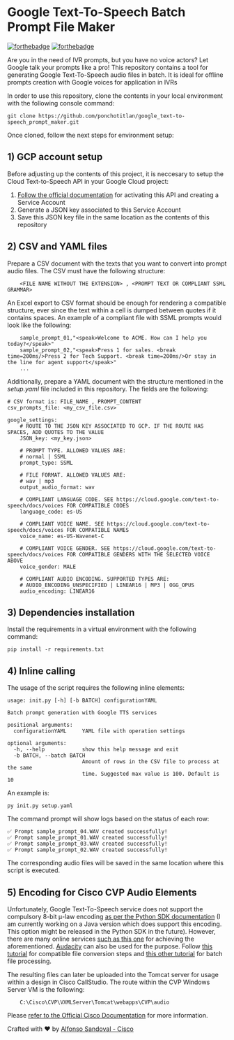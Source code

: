 # Google Text-To-Speech Batch Prompt File Maker

[![forthebadge](https://forthebadge.com/images/badges/made-with-python.svg)](https://forthebadge.com) [![forthebadge](https://forthebadge.com/images/badges/built-with-love.svg)](https://forthebadge.com)

Are you in the need of IVR prompts, but you have no voice actors? Let Google talk your prompts like a pro! This repository contains a tool for generating Google Text-To-Speech audio files in batch. It is ideal for offline prompts creation with Google voices for application in IVRs

In order to use this repository, clone the contents in your local environment with the following console command:
```
git clone https://github.com/ponchotitlan/google_text-to-speech_prompt_maker.git
```

Once cloned, follow the next steps for environment setup: 

## 1) GCP account setup

Before adjusting up the contents of this project, it is neccesary to setup the Cloud Text-to-Speech API in your Google Cloud project:

1. [Follow the official documentation](https://cloud.google.com/text-to-speech/docs/quickstart-protocol) for activating this API and creating a Service Account
2. Generate a JSON key associated to this Service Account
3. Save this JSON key file in the same location as the contents of this repository

## 2) CSV and YAML files

Prepare a CSV document with the texts that you want to convert into prompt audio files. The CSV must have the following structure:
```
    <FILE NAME WITHOUT THE EXTENSION> , <PROMPT TEXT OR COMPLIANT SSML GRAMMAR>
```

An Excel export to CSV format should be enough for rendering a compatible structure, ever since the text within a cell is dumped between quotes if it contains spaces.
An example of a compliant file with SSML prompts would look like the following:
```
    sample_prompt_01,"<speak>Welcome to ACME. How can I help you today?</speak>"
    sample_prompt_02,"<speak>Press 1 for sales. <break time=200ms/>Press 2 for Tech Support. <break time=200ms/>Or stay in the line for agent support</speak>"
    ...
```

Additionally, prepare a YAML document with the structure mentioned in the *setup.yaml* file included in this repository. The fields are the following:
```
# CSV format is: FILE_NAME , PROMPT_CONTENT
csv_prompts_file: <my_csv_file.csv>

google_settings:
    # ROUTE TO THE JSON KEY ASSOCIATED TO GCP. IF THE ROUTE HAS SPACES, ADD QUOTES TO THE VALUE
    JSON_key: <my_key.json>

    # PROMPT TYPE. ALLOWED VALUES ARE:
    # normal | SSML
    prompt_type: SSML

    # FILE FORMAT. ALLOWED VALUES ARE:
    # wav | mp3
    output_audio_format: wav

    # COMPLIANT LANGUAGE CODE. SEE https://cloud.google.com/text-to-speech/docs/voices FOR COMPATIBLE CODES
    language_code: es-US

    # COMPLIANT VOICE NAME. SEE https://cloud.google.com/text-to-speech/docs/voices FOR COMPATIBLE NAMES
    voice_name: es-US-Wavenet-C

    # COMPLIANT VOICE GENDER. SEE https://cloud.google.com/text-to-speech/docs/voices FOR COMPATIBLE GENDERS WITH THE SELECTED VOICE ABOVE
    voice_gender: MALE

    # COMPLIANT AUDIO ENCODING. SUPPORTED TYPES ARE:
    # AUDIO_ENCODING_UNSPECIFIED | LINEAR16 | MP3 | OGG_OPUS
    audio_encoding: LINEAR16
```

## 3) Dependencies installation
Install the requirements in a virtual environment with the following command:
```
pip install -r requirements.txt
```

## 4) Inline calling
The usage of the script requires the following inline elements:
```
usage: init.py [-h] [-b BATCH] configurationYAML

Batch prompt generation with Google TTS services

positional arguments:
  configurationYAML     YAML file with operation settings

optional arguments:
  -h, --help            show this help message and exit
  -b BATCH, --batch BATCH
                        Amount of rows in the CSV file to process at the same
                        time. Suggested max value is 100. Default is 10
```

An example is:
```
py init.py setup.yaml
```

The command prompt will show logs based on the status of each row:
```
✅ Prompt sample_prompt_04.WAV created successfully!
✅ Prompt sample_prompt_01.WAV created successfully!
✅ Prompt sample_prompt_03.WAV created successfully!
✅ Prompt sample_prompt_02.WAV created successfully!
```

The corresponding audio files will be saved in the same location where this script is executed.

## 5) Encoding for Cisco CVP Audio Elements
Unfortunately, Google Text-To-Speech service does not support the compulsory 8-bit μ-law encoding [as per the Python SDK documentation](https://googleapis.dev/python/texttospeech/latest/texttospeech_v1/types.html?highlight=audioencoding#google.cloud.texttospeech_v1.types.AudioEncoding) (I am currently working on a Java version which does support this encoding. This option might be released in the Python SDK in the future). However, there are many online services [such as this one](https://g711.org/) for achieving the aforementioned. [Audacity](https://www.audacityteam.org/) can also be used for the purpose. Follow [this tutorial](https://www.youtube.com/watch?v=CeiJtLs1mJ0) for compatible file conversion steps and [this other tutorial](https://www.howtogeek.com/57571/how-to-quickly-edit-multiple-files-in-audacity/) for batch file processing.

The resulting files can later be uploaded into the Tomcat server for usage within a design in Cisco CallStudio. The route within the CVP Windows Server VM is the following:
```
    C:\Cisco\CVP\VXMLServer\Tomcat\webapps\CVP\audio
```

Please [refer to the Official Cisco Documentation](https://www.cisco.com/c/en/us/support/docs/customer-collaboration/unified-customer-voice-portal/213253-understand-cvp-vxml-audio-path-with-tomc.html) for more information.

Crafted with :heart: by [Alfonso Sandoval - Cisco](https://linkedin.com/in/asandovalros)